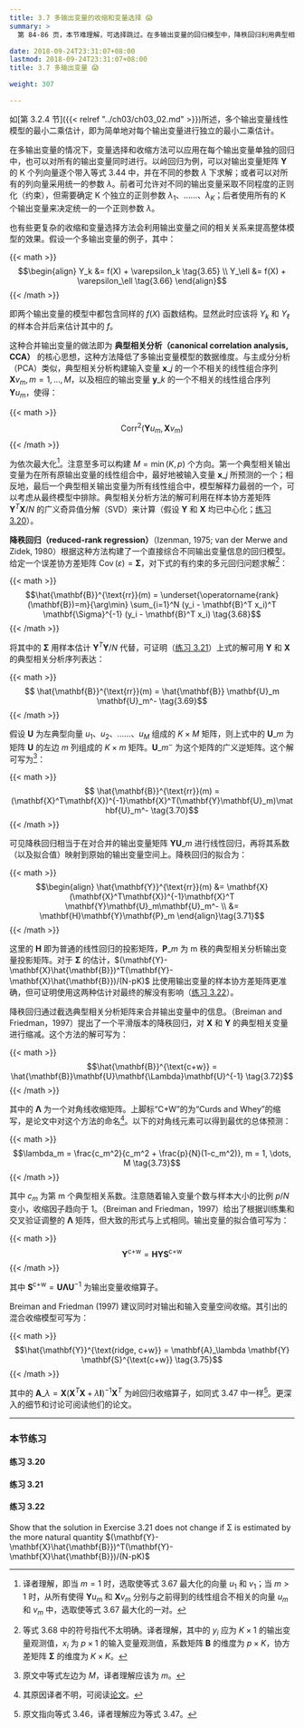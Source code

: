 ```yaml
---
title: 3.7 多输出变量的收缩和变量选择 😱
summary: >
  第 84-86 页，本节难理解，可选择跳过。在多输出变量的回归模型中，降秩回归利用典型相关分析的思路合并输出变量中的信息，从而降低输出变量空间的维度。

date: 2018-09-24T23:31:07+08:00
lastmod: 2018-09-24T23:31:07+08:00
title: 3.7 多输出变量 😱

weight: 307

---
```


如[第 3.2.4 节]({{< relref "../ch03/ch03_02.md" >}})所述，多个输出变量线性模型的最小二乘估计，即为简单地对每个输出变量进行独立的最小二乘估计。

在多输出变量的情况下，变量选择和收缩方法可以应用在每个输出变量单独的回归中，也可以对所有的输出变量同时进行。以岭回归为例，可以对输出变量矩阵 $\mathbf{Y}$ 的 K 个列向量逐个带入等式 3.44 中，并在不同的参数 $\lambda$ 下求解；或者可以对所有的列向量采用统一的参数 $\lambda$。前者可允许对不同的输出变量采取不同程度的正则化（约束），但需要确定 K 个独立的正则参数 $\lambda_1$、……、$\lambda_K$；后者使用所有的 K 个输出变量来决定统一的一个正则参数 $\lambda$。

也有些更复杂的收缩和变量选择方法会利用输出变量之间的相关关系来提高整体模型的效果。假设一个多输出变量的例子，其中：

{{< math >}}
$$\begin{align}
Y_k &= f(X) + \varepsilon_k \tag{3.65} \\
Y_\ell &= f(X) + \varepsilon_\ell \tag{3.66}
\end{align}$$
{{< /math >}}

即两个输出变量的模型中都包含同样的 $f(X)$ 函数结构。显然此时应该将 $Y_k$ 和 $Y_\ell$ 的样本合并后来估计其中的 $f$。

这种合并输出变量的做法即为 **典型相关分析（canonical correlation analysis, CCA）** 的核心思想，这种方法降低了多输出变量模型的数据维度。与主成分分析（PCA）类似，典型相关分析构建输入变量 $\mathbf{x}\_j$ 的一个不相关的线性组合序列 $\mathbf{X}v_m,m=1,\dots,M$，以及相应的输出变量 $\mathbf{y}\_k$ 的一个不相关的线性组合序列 $\mathbf{Y}u_m$，使得：

{{< math >}}
$$\operatorname{Corr}^2(\mathbf{Y}u_m, \mathbf{X}v_m) \tag{3.67}$$
{{< /math >}}

为依次最大化[^1]。注意至多可以构建 $M=\min(K,p)$ 个方向。第一个典型相关输出变量为在所有原输出变量的线性组合中，最好地被输入变量 $\mathbf{x}\_j$ 所预测的一个；相反地，最后一个典型相关输出变量为所有线性组合中，模型解释力最弱的一个，可以考虑从最终模型中排除。典型相关分析方法的解可利用在样本协方差矩阵 $\mathbf{Y}^T\mathbf{X}/N$ 的广义奇异值分解（SVD）来计算（假设 $\mathbf{Y}$ 和 $\mathbf{X}$ 均已中心化；[练习 3.20](#练习-320)）。

**降秩回归（reduced-rank regression）**（Izenman, 1975; van der Merwe and Zidek, 1980）根据这种方法构建了一个直接综合不同输出变量信息的回归模型。给定一个误差协方差矩阵 $\operatorname{Cov}(\varepsilon)=\mathbf{\Sigma}$，对下式的有约束的多元回归问题求解[^2]：

{{< math >}}
$$\hat{\mathbf{B}}^{\text{rr}}(m) =
\underset{\operatorname{rank}(\mathbf{B})=m}{\arg\min} \sum_{i=1}^N
(y_i - \mathbf{B}^T x_i)^T \mathbf{\Sigma}^{-1} (y_i - \mathbf{B}^T x_i)
\tag{3.68}$$
{{< /math >}}

将其中的 $\mathbf{\Sigma}$ 用样本估计 $\mathbf{Y}^T\mathbf{Y}/N$ 代替，可证明（[练习 3.21](#练习-321)）上式的解可用 $\mathbf{Y}$ 和 $\mathbf{X}$ 的典型相关分析序列表达：

{{< math >}}
$$ \hat{\mathbf{B}}^{\text{rr}}(m) =
\hat{\mathbf{B}} \mathbf{U}_m \mathbf{U}_m^- \tag{3.69}$$
{{< /math >}}

假设 $\mathbf{U}$ 为左典型向量 $u_1$、$u_2$、……、$u_M$ 组成的 $K\times M$ 矩阵，则上式中的 $\mathbf{U}\_m$ 为矩阵 $\mathbf{U}$ 的左边 $m$ 列组成的 $K\times m$ 矩阵。$\mathbf{U}\_m^-$ 为这个矩阵的广义逆矩阵。这个解可写为[^3]：

{{< math >}}
$$ \hat{\mathbf{B}}^{\text{rr}}(m) =
(\mathbf{X}^T\mathbf{X})^{-1}\mathbf{X}^T(\mathbf{Y}\mathbf{U}_m)\mathbf{U}_m^-
\tag{3.70}$$
{{< /math >}}

可见降秩回归相当于在对合并的输出变量矩阵 $\mathbf{Y}\mathbf{U}\_m$ 进行线性回归，再将其系数（以及拟合值）映射到原始的输出变量空间上。降秩回归的拟合为：

{{< math >}}
$$\begin{align} \hat{\mathbf{Y}}^{\text{rr}}(m)
&= \mathbf{X}(\mathbf{X}^T\mathbf{X})^{-1}\mathbf{X}^T
   \mathbf{Y}\mathbf{U}_m\mathbf{U}_m^- \\
&= \mathbf{H}\mathbf{Y}\mathbf{P}_m
\end{align}\tag{3.71}$$
{{< /math >}}

这里的 $\mathbf{H}$ 即为普通的线性回归的投影矩阵，$\mathbf{P}\_m$ 为 m 秩的典型相关分析输出变量投影矩阵。对于 $\mathbf{\Sigma}$ 的估计，$(\mathbf{Y}-\mathbf{X}\hat{\mathbf{B}})^T(\mathbf{Y}-\mathbf{X}\hat{\mathbf{B}})/(N-pK)$ 比使用输出变量的样本协方差矩阵更准确，但可证明使用这两种估计对最终的解没有影响（[练习 3.22](#练习-322)）。

降秩回归通过截选典型相关分析矩阵来合并输出变量中的信息。（Breiman and Friedman，1997）提出了一个平滑版本的降秩回归，对 $\mathbf{X}$ 和 $\mathbf{Y}$ 的典型相关变量进行缩减。这个方法的解可写为：

{{< math >}}
$$\hat{\mathbf{B}}^{\text{c+w}} =
\hat{\mathbf{B}}\mathbf{U}\mathbf{\Lambda}\mathbf{U}^{-1}
\tag{3.72}$$
{{< /math >}}

其中的 $\mathbf{\Lambda}$ 为一个对角线收缩矩阵。上脚标“C+W”的为“Curds and Whey”的缩写，是论文中对这个方法的命名[^4]。以下的对角线元素可以得到最优的总体预测：

{{< math >}}
$$\lambda_m = \frac{c_m^2}{c_m^2 + \frac{p}{N}(1-c_m^2)}, m = 1, \dots, M
\tag{3.73}$$
{{< /math >}}

其中 $c_m$ 为第 m 个典型相关系数。注意随着输入变量个数与样本大小的比例 $p/N$ 变小，收缩因子趋向于 1。（Breiman and Friedman，1997）给出了根据训练集和交叉验证调整的 $\mathbf{\Lambda}$ 矩阵，但大致的形式与上式相同。输出变量的拟合值可写为：

{{< math >}}
$$\mathbf{Y}^{\text{c+w}} = \mathbf{H}\mathbf{Y}\mathbf{S}^{\text{c+w}}
\tag{3.74}$$
{{< /math >}}

其中 $\mathbf{S}^{\text{c+w}} = \mathbf{U}\mathbf{\Lambda}\mathbf{U}^{-1}$ 为输出变量收缩算子。

Breiman and Friedman (1997) 建议同时对输出和输入变量空间收缩。其引出的混合收缩模型可写为： 

{{< math >}}
$$\hat{\mathbf{Y}}^{\text{ridge, c+w}} =
\mathbf{A}_\lambda \mathbf{Y} \mathbf{S}^{\text{c+w}}
\tag{3.75}$$
{{< /math >}}

其中的 $\mathbf{A}\_\lambda=\mathbf{X}(\mathbf{X}^T\mathbf{X}+\lambda\mathbf{I})^{-1}\mathbf{X}^T$ 为岭回归收缩算子，如同式 3.47 中一样[^5]。更深入的细节和讨论可阅读他们的论文。

----------

### 本节练习

#### 练习 3.20

#### 练习 3.21

#### 练习 3.22

Show that the solution in Exercise 3.21 does not change if Σ is
estimated by the more natural quantity
$(\mathbf{Y}-\mathbf{X}\hat{\mathbf{B}})^T(\mathbf{Y}-\mathbf{X}\hat{\mathbf{B}})/(N-pK)$

[^1]: 译者理解，即当 $m=1$ 时，选取使等式 3.67 最大化的向量 $u_1$ 和 $v_1$；当 $m>1$ 时，从所有使得 $\mathbf{Y}u_m$ 和 $\mathbf{X}v_m$ 分别与之前得到的线性组合不相关的向量 $u_m$ 和 $v_m$ 中，选取使等式 3.67 最大化的一对。
[^2]: 等式 3.68 中的符号指代不太明确。译者理解，其中的 $y_i$ 应为 $K\times 1$ 的输出变量观测值，$x_i$ 为 $p\times 1$ 的输入变量观测值，系数矩阵 $\mathbf{B}$ 的维度为 $p\times K$，协方差矩阵 $\mathbf{\Sigma}$ 的维度为 $K\times K$。
[^3]: 原文中等式左边为 $M$，译者理解应该为 $m$。
[^4]: 其原因译者不明，可阅读[论文](https://www.stat.berkeley.edu/~breiman/curds-whey-justtext.pdf)。
[^5]: 原文指向等式 3.46，译者理解应为等式 3.47。